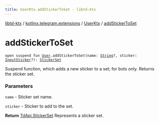 ```yaml
---
title: UserKtx.addStickerToSet - libtd-ktx
---
```


[libtd-ktx](../../index.html) / [kotlinx.telegram.extensions](../index.html) / [UserKtx](index.html) / [addStickerToSet](./add-sticker-to-set.html)

# addStickerToSet

`open suspend fun `[`User`](https://tdlibx.github.io/td/docs/org/drinkless/td/libcore/telegram/TdApi/User.html)`.addStickerToSet(name: `[`String`](https://kotlinlang.org/api/latest/jvm/stdlib/kotlin/-string/index.html)`?, sticker: `[`InputSticker`](https://tdlibx.github.io/td/docs/org/drinkless/td/libcore/telegram/TdApi/InputSticker.html)`?): `[`StickerSet`](https://tdlibx.github.io/td/docs/org/drinkless/td/libcore/telegram/TdApi/StickerSet.html)

Suspend function, which adds a new sticker to a set; for bots only. Returns the sticker set.

### Parameters

`name` - Sticker set name.

`sticker` - Sticker to add to the set.

**Return**
[TdApi.StickerSet](https://tdlibx.github.io/td/docs/org/drinkless/td/libcore/telegram/TdApi/StickerSet.html) Represents a sticker set.

